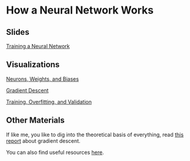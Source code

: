 # How a Neural Network Works

## Slides

[Training a Neural Network](./Training%20NNs.pptx)

## Visualizations

[Neurons, Weights, and Biases](/src/1.%20Basic%20Neural%20Networks/nnVisualization.ipynb)

[Gradient Descent](/src/1.%20Basic%20Neural%20Networks/gradient_descent_visualization.ipynb)

[Training, Overfitting, and Validation](/src/1.%20Basic%20Neural%20Networks/trainingVisualization.ipynb)

## Other Materials

If like me, you like to dig into the theoretical basis of everything, read [this report](./Theoretical%20Basis.md) about gradient descent.

You can also find useful resources [here](/Useful%20Links.md).